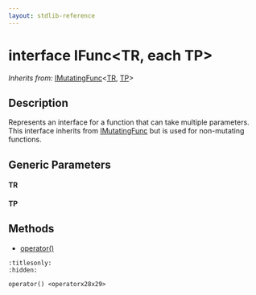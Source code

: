 ```yaml
---
layout: stdlib-reference
---
```


# interface IFunc\<TR, each TP\>

*Inherits from:* [IMutatingFunc](../interfaces/imutatingfunc-019/index)\<[TR](../interfaces/imutatingfunc-019/index#typeparam-TR), [TP](../interfaces/imutatingfunc-019/index#typeparam-TP)\>

## Description

Represents an interface for a function that can take multiple parameters.
This interface inherits from <span class='code'><a href="../interfaces/imutatingfunc-019/index" class="code_type">IMutatingFunc</a></span> but is used for non-mutating functions.


## Generic Parameters

####  <a id="typeparam-TR"></a>TR
####  <a id="typeparam-TP"></a>TP

## Methods

* [operator\(\)](../operatorx28x29)


```{toctree}
:titlesonly:
:hidden:

operator() <operatorx28x29>
```
